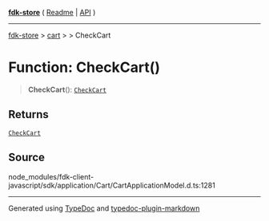 [**fdk-store**](../../../README.md) ( [Readme](../../../README.md) \| [API](../../../API.md) )

---

[fdk-store](../../../API.md) > [cart](../../README.md) > [<internal>](../README.md) > CheckCart

# Function: CheckCart()

> **CheckCart**(): [`CheckCart`](../type-aliases/type-alias.CheckCart.md)

## Returns

[`CheckCart`](../type-aliases/type-alias.CheckCart.md)

## Source

node_modules/fdk-client-javascript/sdk/application/Cart/CartApplicationModel.d.ts:1281

---

Generated using [TypeDoc](https://typedoc.org/) and [typedoc-plugin-markdown](https://www.npmjs.com/package/typedoc-plugin-markdown)
